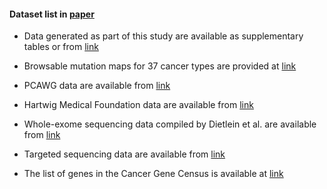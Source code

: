 #### Dataset list in [paper](https://www.nature.com/articles/s41587-022-01353-8#data-availability)

- Data generated as part of this study are available as supplementary tables or from [link](http://dig-cancer.csail.mit.edu/)

- Browsable mutation maps for 37 cancer types are provided at [link](https://resgen.io/maxsh/Cancer_Mutation_Maps/views)

- PCAWG data are available from  [link](https://dcc.icgc.org/releases/PCAWG/)

- Hartwig Medical Foundation data are available from  [link](https://database.hartwigmedicalfoundation.nl/)

- Whole-exome sequencing data compiled by Dietlein et al. are available from  [link](http://www.cancer-genes.org/)

- Targeted sequencing data are available from  [link](https://www.cbioportal.org/)

- The list of genes in the Cancer Gene Census is available at  [link](https://cancer.sanger.ac.uk/cosmic/download)